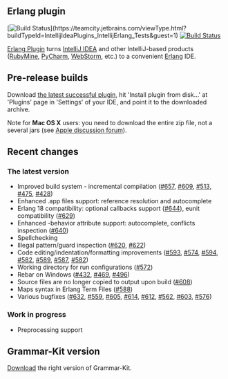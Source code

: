 ## Erlang plugin
[![Build Status](https://teamcity.jetbrains.com/app/rest/builds/buildType:(id:IntellijIdeaPlugins_IntellijErlang_Tests)/statusIcon.svg?guest=1)](https://teamcity.jetbrains.com/viewType.html?buildTypeId=IntellijIdeaPlugins_IntellijErlang_Tests&guest=1)
[![Build Status](https://travis-ci.org/ignatov/intellij-erlang.svg?branch=master)](https://travis-ci.org/ignatov/intellij-erlang)

[Erlang Plugin](http://plugins.jetbrains.com/plugin/?pluginId=7083) turns [IntelliJ IDEA](http://www.jetbrains.com/idea/) 
and other IntelliJ-based products 
([RubyMine](http://www.jetbrains.com/ruby/), 
[PyCharm](http://www.jetbrains.com/pycharm/), 
[WebStorm](http://www.jetbrains.com/webstorm/), etc.) to a convenient [Erlang](http://www.erlang.org/) IDE.

## Pre-release builds
Download [the latest successful plugin](https://teamcity.jetbrains.com/repository/download/IntellijIdeaPlugins_IntellijErlang_Tests/.lastSuccessful/intellij-erlang-0.11.{build.number}.zip?guest=1), hit 'Install plugin from disk...' at 'Plugins' page in 'Settings' of your IDE, and point it to the downloaded archive.

Note for **Mac OS X** users: you need to download the entire zip file, not a several jars (see [Apple discussion forum](https://discussions.apple.com/thread/1483114)).

## Recent changes
### The latest version
* Improved build system - incremental compilation (<a href="https://github.com/ignatov/intellij-erlang/issues/657">#657</a>, <a href="https://github.com/ignatov/intellij-erlang/issues/609">#609</a>, <a href="https://github.com/ignatov/intellij-erlang/issues/513">#513</a>, <a href="https://github.com/ignatov/intellij-erlang/issues/475">#475</a>, <a href="https://github.com/ignatov/intellij-erlang/issues/428">#428</a>)
* Enhanced .app files support: reference resolution and autocomplete
* Erlang 18 compatibility: optional callbacks support (<a href="https://github.com/ignatov/intellij-erlang/issues/644">#644</a>), eunit compatibility (<a href="https://github.com/ignatov/intellij-erlang/issues/629">#629</a>)
* Enhanced -behavior attribute support: autocomplete, conflicts inspection (<a href="https://github.com/ignatov/intellij-erlang/issues/640">#640</a>)
* Spellchecking
* Illegal pattern/guard inspection (<a href="https://github.com/ignatov/intellij-erlang/issues/620">#620</a>, <a href="https://github.com/ignatov/intellij-erlang/issues/622">#622</a>)
* Code editing/indentation/formatting improvements (<a href="https://github.com/ignatov/intellij-erlang/issues/593">#593</a>, <a href="https://github.com/ignatov/intellij-erlang/issues/574">#574</a>, <a href="https://github.com/ignatov/intellij-erlang/issues/594">#594</a>, <a href="https://github.com/ignatov/intellij-erlang/issues/582">#582</a>, <a href="https://github.com/ignatov/intellij-erlang/issues/589">#589</a>, <a href="https://github.com/ignatov/intellij-erlang/issues/587">#587</a>, <a href="https://github.com/ignatov/intellij-erlang/issues/582">#582</a>)
* Working directory for run configurations (<a href="https://github.com/ignatov/intellij-erlang/issues/572">#572</a>)
* Rebar on Windows (<a href="https://github.com/ignatov/intellij-erlang/issues/432">#432</a>, <a href="https://github.com/ignatov/intellij-erlang/issues/469">#469</a>, <a href="https://github.com/ignatov/intellij-erlang/issues/496">#496</a>)
* Source files are no longer copied to output upon build (<a href="https://github.com/ignatov/intellij-erlang/issues/608">#608</a>)
* Maps syntax in Erlang Term Files (<a href="https://github.com/ignatov/intellij-erlang/issues/588">#588</a>)
* Various bugfixes (<a href="https://github.com/ignatov/intellij-erlang/issues/632">#632</a>, <a href="https://github.com/ignatov/intellij-erlang/issues/559">#559</a>, <a href="https://github.com/ignatov/intellij-erlang/issues/605">#605</a>, <a href="https://github.com/ignatov/intellij-erlang/issues/614">#614</a>, <a href="https://github.com/ignatov/intellij-erlang/issues/612">#612</a>, <a href="https://github.com/ignatov/intellij-erlang/issues/562">#562</a>, <a href="https://github.com/ignatov/intellij-erlang/issues/603">#603</a>, <a href="https://github.com/ignatov/intellij-erlang/issues/576">#576</a>)

### Work in progress
* Preprocessing support

## Grammar-Kit version
[Download](https://github.com/JetBrains/Grammar-Kit/releases/tag/1.2.0.2) the right version of Grammar-Kit.
